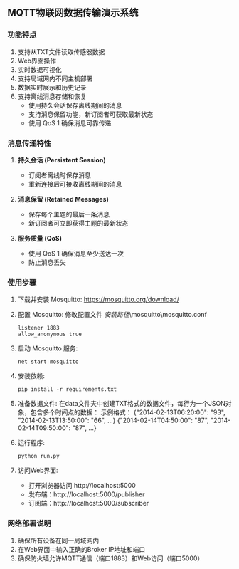 ## MQTT物联网数据传输演示系统

### 功能特点
1. 支持从TXT文件读取传感器数据
2. Web界面操作
3. 实时数据可视化
4. 支持局域网内不同主机部署
5. 数据实时展示和历史记录
6. 支持离线消息存储和恢复
   - 使用持久会话保存离线期间的消息
   - 支持消息保留功能，新订阅者可获取最新状态
   - 使用 QoS 1 确保消息可靠传递

### 消息传递特性
1. **持久会话 (Persistent Session)**
   - 订阅者离线时保存消息
   - 重新连接后可接收离线期间的消息

2. **消息保留 (Retained Messages)**
   - 保存每个主题的最后一条消息
   - 新订阅者可立即获得主题的最新状态

3. **服务质量 (QoS)**
   - 使用 QoS 1 确保消息至少送达一次
   - 防止消息丢失

### 使用步骤
1. 下载并安装 Mosquitto:
   https://mosquitto.org/download/

2. 配置 Mosquitto:
   修改配置文件 *安装路径*\mosquitto\mosquitto.conf
   ```
   listener 1883
   allow_anonymous true
   ```

3. 启动 Mosquitto 服务:
   ```
   net start mosquitto
   ```

4. 安装依赖:
   ```
   pip install -r requirements.txt
   ```

5. 准备数据文件:
   在data文件夹中创建TXT格式的数据文件，每行为一个JSON对象，包含多个时间点的数据：
   示例格式：
   {"2014-02-13T06:20:00": "93", "2014-02-13T13:50:00": "66", ...}
   {"2014-02-14T04:50:00": "87", "2014-02-14T09:50:00": "87", ...}

6. 运行程序:
   ```
   python run.py
   ```

7. 访问Web界面:
   - 打开浏览器访问 http://localhost:5000
   - 发布端：http://localhost:5000/publisher
   - 订阅端：http://localhost:5000/subscriber

### 网络部署说明
1. 确保所有设备在同一局域网内
2. 在Web界面中输入正确的Broker IP地址和端口
3. 确保防火墙允许MQTT通信（端口1883）和Web访问（端口5000）
